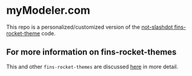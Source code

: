 # myModeler.com

This repo is a personalized/customized version of the [not-slashdot fins-rocket-theme](https://github.com/petecarapetyan/fins-rocket-themes/blob/main/not-slashdot/src/docs/) code.

## For more information on fins-rocket-themes

This and other `fins-rocket-themes` are discussed [here](https://webappwriter.com/rocket-themes/) in more detail.
